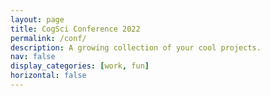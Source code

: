 ```yaml
---
layout: page
title: CogSci Conference 2022
permalink: /conf/
description: A growing collection of your cool projects.
nav: false
display_categories: [work, fun]
horizontal: false
---
```


